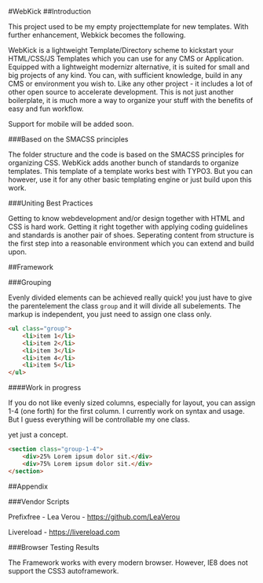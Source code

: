 #WebKick
##Introduction

This project used to be my empty projecttemplate for new templates.
With further enhancement, Webkick becomes the following.

WebKick is a lightweight Template/Directory scheme to kickstart your HTML/CSS/JS Templates which you can use for any CMS or Application.
Equipped with a lightweight modernizr alternative, it is suited for small and big projects of any kind.
You can, with sufficient knowledge, build in any CMS or environment you wish to.
Like any other project - it includes a lot of other open source to accelerate development.
This is not just another boilerplate, it is much more a way to organize your stuff with the benefits of easy and fun workflow.

Support for mobile will be added soon.

###Based on the SMACSS principles

The folder structure and the code is based on the SMACSS principles for organizing CSS.
WebKick adds another bunch of standards to organize templates. This template of a template works best with TYPO3. But you can however, use it for any other basic templating engine or just build upon this work.

###Uniting Best Practices

Getting to know webdevelopment and/or design together with HTML and CSS is hard work. Getting it right together with applying coding guidelines and standards is another pair of shoes. Seperating content from structure is the first step into a reasonable environment which you can extend and build upon.

##Framework

###Grouping

Evenly divided elements can be achieved really quick!
you just have to give the parentelement the class `group` and it will divide all subelements.
The markup is independent, you just need to assign one class only.

```html
<ul class="group">
	<li>item 1</li>
	<li>item 2</li>
	<li>item 3</li>
	<li>item 4</li>
	<li>item 5</li>
</ul>
```


####Work in progress

If you do not like evenly sized columns, especially for layout, you can assign 1-4 (one forth) for the first column.
I currently work on syntax and usage. But I guess everything will be controllable my one class.

yet just a concept.

```html
<section class="group-1-4">
	<div>25% Lorem ipsum dolor sit.</div>
	<div>75% Lorem ipsum dolor sit.</div>
</section>
```

##Appendix

###Vendor Scripts

Prefixfree - Lea Verou - https://github.com/LeaVerou

Livereload - https://livereload.com

###Browser Testing Results

The Framework works with every modern browser. However, IE8 does not support the CSS3 autoframework.
